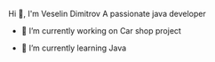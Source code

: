 Hi 👋, I'm Veselin Dimitrov
A passionate java developer

- 🔭 I’m currently working on Car shop project

- 🌱 I’m currently learning Java
